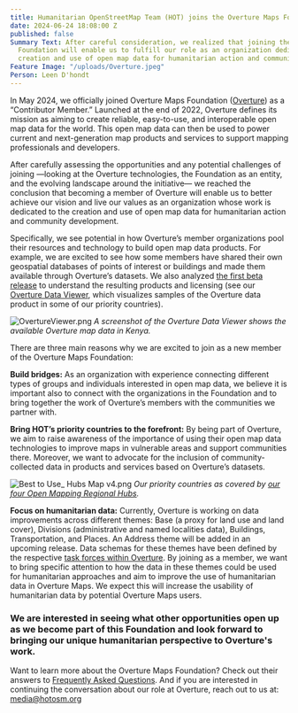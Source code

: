```yaml
---
title: Humanitarian OpenStreetMap Team (HOT) joins the Overture Maps Foundation
date: 2024-06-24 18:08:00 Z
published: false
Summary Text: After careful consideration, we realized that joining the Overture Maps
  Foundation will enable us to fulfill our role as an organization dedicated to the
  creation and use of open map data for humanitarian action and community development.
Feature Image: "/uploads/Overture.jpeg"
Person: Leen D'hondt
---
```


In May 2024, we officially joined Overture Maps Foundation ([Overture](https://overturemaps.org/)) as a “Contributor Member.” Launched at the end of 2022, Overture defines its mission as aiming to create reliable, easy-to-use, and interoperable open map data for the world. This open map data can then be used to power current and next-generation map products and services to support mapping professionals and developers. 

After carefully assessing the opportunities and any potential challenges of joining —looking at the Overture technologies, the Foundation as an entity, and the evolving landscape around the initiative— we reached the conclusion that becoming a member of Overture will enable us to better achieve our vision and live our values as an organization whose work is dedicated to the creation and use of open map data for humanitarian action and community development.

Specifically, we see potential in how Overture’s member organizations pool their resources and technology to build open map data products. For example, we are excited to see how some members have shared their own geospatial databases of points of interest or buildings and made them available through Overture’s datasets. We also analyzed [the first beta release](https://overturemaps.org/overture-maps-foundation-releases-beta-of-its-first-open-map-dataset/) to understand the resulting products and licensing (see our [Overture Data Viewer](https://github.com/hotosm/overture-data-viewer), which visualizes samples of the Overture data product in some of our priority countries). 

![OvertureViewer.png](/uploads/OvertureViewer.png)
*A screenshot of the Overture Data Viewer shows the available Overture map data in Kenya.*

There are three main reasons why we are excited to join as a new member of the Overture Maps Foundation: 

**Build bridges:** As an organization with experience connecting different types of groups and individuals interested in open map data, we believe it is important also to connect with the organizations in the Foundation and to bring together the work of Overture’s members with the communities we partner with.

**Bring HOT’s priority countries to the forefront:** By being part of Overture, we aim to raise awareness of the importance of using their open map data technologies to improve maps in vulnerable areas and support communities there. Moreover, we want to advocate for the inclusion of community-collected data in products and services based on Overture’s datasets.

![Best to Use_ Hubs Map v4.png](/uploads/Best%20to%20Use_%20Hubs%20Map%20v4.png)
*Our priority countries as covered by [our four Open Mapping Regional Hubs](https://www.hotosm.org/hubs/).*

**Focus on humanitarian data:** Currently, Overture is working on data improvements across different themes: Base (a proxy for land use and land cover), Divisions (administrative and named localities data), Buildings, Transportation, and Places. An Address theme will be added in an upcoming release. Data schemas for these themes have been defined by the respective [task forces within Overture](https://overturemaps.org/working-groups/). By joining as a member, we want to bring specific attention to how the data in these themes could be used for humanitarian approaches and aim to improve the use of humanitarian data in Overture Maps. We expect this will increase the usability of humanitarian data by potential Overture Maps users.

### We are interested in seeing what other opportunities open up as we become part of this Foundation and look forward to bringing our unique humanitarian perspective to Overture's work.

Want to learn more about the Overture Maps Foundation? Check out their answers to [Frequently Asked Questions](https://overturemaps.org/about/faq/). And if you are interested in continuing the conversation about our role at Overture, reach out to us at: [media@hotosm.org](media@hotosm.org)